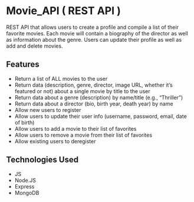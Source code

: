 # Movie_API ( REST API )
REST API that allows users to create a profile and compile a list of their favorite movies.  Each movie will contain a biography of the director as well as information about the genre.  Users can update their profile as well as add and delete movies.

## Features
* Return a list of ALL movies to the user
* Return data (description, genre, director, image URL, whether it’s featured or not) about a
single movie by title to the user
* Return data about a genre (description) by name/title (e.g., “Thriller”)
* Return data about a director (bio, birth year, death year) by name
* Allow new users to register
* Allow users to update their user info (username, password, email, date of birth)
* Allow users to add a movie to their list of favorites
* Allow users to remove a movie from their list of favorites
* Allow existing users to deregister

## Technologies Used
* JS
* Node.JS
* Express
* MongoDB
